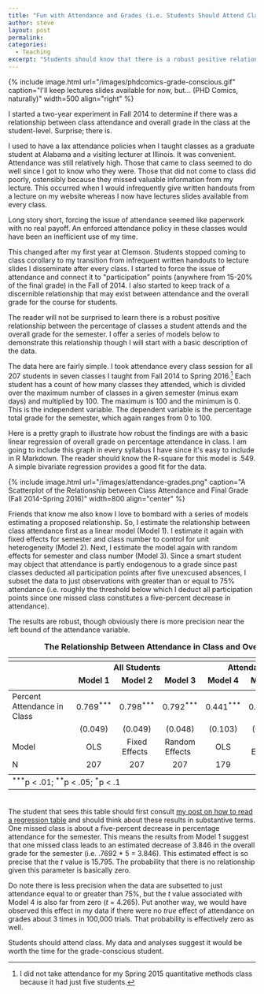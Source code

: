 ```yaml
---
title: "Fun with Attendance and Grades (i.e. Students Should Attend Class)"
author: steve
layout: post
permalink:
categories:
  - Teaching
excerpt: "Students should know that there is a robust positive relationship between in-class attendance and final grades."
---
```


{% include image.html url="/images/phdcomics-grade-conscious.gif" caption="I'll keep lectures slides available for now, but... (PHD Comics, naturally)" width=500 align="right" %}

I started a two-year experiment in Fall 2014 to determine if there was a relationship between class attendance and overall grade in the class at the student-level. Surprise; there is.

I used to have a lax attendance policies when I taught classes as a graduate student at Alabama and a visiting lecturer at Illinois. It was convenient. Attendance was still relatively high. Those that came to class seemed to do well since I got to know who they were. Those that did not come to class did poorly, ostensibly because they missed valuable information from my lecture. This occurred when I would infrequently give written handouts from a lecture on my website whereas I now have lectures slides available from every class. 

Long story short, forcing the issue of attendance seemed like paperwork with no real payoff. An enforced attendance policy in these classes would have been an inefficient use of my time.

This changed after my first year at Clemson. Students stopped coming to class corollary to my transition from infrequent written handouts to lecture slides I disseminate after every class. I started to force the issue of attendance and connect it to "participation" points (anywhere from 15-20% of the final grade) in the Fall of 2014. I also started to keep track of a discernible relationship that may exist between attendance and the overall grade for the course for students.

The reader will not be surprised to learn there is a robust positive relationship between the percentage of classes a student attends and the overall grade for the semester. I offer a series of models below to demonstrate this relationship though I will start with a basic description of the data.

The data here are fairly simple. I took attendance every class session for all 207 students in seven classes I taught from Fall 2014 to Spring 2016.[^3410spring] Each student has a count of how many classes they attended, which is divided over the maximum number of classes in a given semester (minus exam days) and multiplied by 100. The maximum is 100 and the minimum is 0. This is the independent variable. The dependent variable is the percentage total grade for the semester, which again ranges from 0 to 100.

[^3410spring]: I did not take attendance for my Spring 2015 quantitative methods class because it had just five students.

Here is a pretty graph to illustrate how robust the findings are with a basic linear regression of overall grade on percentage attendance in class. I am going to include this graph in every syllabus I have since it's easy to include in R Markdown. The reader should know the R-square for this model is .549. A simple bivariate regression provides a good fit for the data.

{% include image.html url="/images/attendance-grades.png" caption="A Scatterplot of the Relationship between Class Attendance and Final Grade (Fall 2014-Spring 2016)" width=800 align="center" %}

Friends that know me also know I love to bombard with a series of models estimating a proposed relationship. So, I estimate the relationship between class attendance first as a linear model (Model 1). I estimate it again with fixed effects for semester and class number to control for unit heterogeneity (Model 2). Next, I estimate the model again with random effects for semester and class number (Model 3). Since a smart student may object that attendance is partly endogenous to a grade since past classes deducted all participation points after five unexcused absences, I subset the data to just observations with greater than or equal to 75% attendance (i.e. roughly the threshold below which I deduct all participation points since one missed class constitutes a five-percent decrease in attendance).

The results are robust, though obviously there is more precision near the left bound of the attendance variable. 

<table style="text-align:center; padding-bottom: 20px"><caption><strong>The Relationship Between Attendance in Class and Overall Grade</strong></caption>
<tr><td colspan="7" style="border-bottom: 1px solid black"></td></tr><tr><td style="text-align:left"></td><td colspan="3"><strong>All Students</strong></td><td colspan="3"><strong>Attendance >= 75%</strong></td></tr>
<tr><td style="text-align:left"></td><td><strong>Model 1</strong></td><td><strong>Model 2</strong></td><td><strong>Model 3</strong></td><td><strong>Model 4</strong></td><td><strong>Model 5</strong></td><td><strong>Model 6</strong></td></tr>
<tr><td colspan="7" style="border-bottom: 1px solid black"></td></tr><tr><td style="text-align:left">Percent Attendance in Class&nbsp;&nbsp;&nbsp;&nbsp;&nbsp;&nbsp;&nbsp;&nbsp;&nbsp;&nbsp;&nbsp;&nbsp;&nbsp;&nbsp;&nbsp;&nbsp;&nbsp;</td><td>0.769<sup>***</sup></td><td>0.798<sup>***</sup></td><td>0.792<sup>***</sup></td><td>0.441<sup>***</sup></td><td>0.462<sup>***</sup></td><td>0.455<sup>***</sup></td></tr>
<tr><td style="text-align:left"></td><td>(0.049)</td><td>(0.049)</td><td>(0.048)</td><td>(0.103)</td><td>(0.107)</td><td>(0.104)</td></tr>
<tr><td style="text-align:left">Model</td><td>OLS</td><td>Fixed Effects&nbsp;&nbsp;</td><td>Random Effects&nbsp;&nbsp;</td><td>OLS</td><td>Fixed Effects&nbsp;&nbsp;</td><td>Random Effects&nbsp;&nbsp;</td></tr>
<tr><td style="text-align:left">N</td><td>207</td><td>207</td><td>207</td><td>179</td><td>179</td><td>179</td></tr>
<tr><td colspan="7" style="border-bottom: 1px solid black"></td></tr><tr><td colspan="7" style="text-align:left"><sup>***</sup>p < .01; <sup>**</sup>p < .05; <sup>*</sup>p < .1</td></tr>
</table>

The student that sees this table should first consult [my post on how to read a regression table](http://svmiller.com/blog/2014/08/reading-a-regression-table-a-guide-for-students/) and should think about these results in substantive terms. One missed class is about a five-percent decrease in percentage attendance for the semester. This means the results from Model 1 suggest that one missed class leads to an estimated decrease of 3.846 in the overall grade for the semester (i.e. .7692 * 5 = 3.846). This estimated effect is so precise that the *t* value is 15.795. The probability that there is no relationship given this parameter is basically zero.

Do note there is less precision when the data are subsetted to just attendance equal to or greater than 75%, but the *t* value associated with Model 4 is also far from zero (*t* = 4.265). Put another way, we would have observed this effect in my data if there were no *true* effect of attendance on grades about 3 times in 100,000 trials. That probability is effectively zero as well.

Students should attend class. My data and analyses suggest it would be worth the time for the grade-conscious student.


